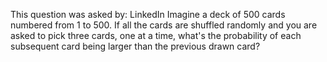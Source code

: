 This question was asked by: LinkedIn
Imagine a deck of 500 cards numbered from 1 to 500. If all the cards are shuffled randomly and you are asked to pick three cards, one at a time, what's the probability of each subsequent card being larger than the previous drawn card?
